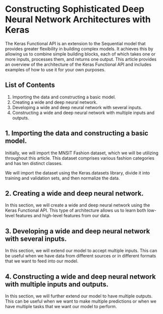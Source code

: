 # Constructing Sophisticated Deep Neural Network Architectures with Keras

The Keras Functional API is an extension to the Sequential model that provides greater flexibility in building complex models. It achieves this by allowing us to combine simple building blocks, each of which takes one or more inputs, processes them, and returns one output. This article provides an overview of the architecture of the Keras Functional API and includes examples of how to use it for your own purposes.

## List of Contents
1. Importing the data and constructing a basic model.
2. Creating a wide and deep neural network.
3. Developing a wide and deep neural network with several inputs.
4. Constructing a wide and deep neural network with multiple inputs and outputs.


## 1. Importing the data and constructing a basic model.
Initially, we will import the MNSIT Fashion dataset, which we will be utilizing throughout this article. This dataset comprises various fashion categories and has ten distinct classes.

We will import the dataset using the Keras.datasets library, divide it into training and validation sets, and then normalize the data.

## 2. Creating a wide and deep neural network.
In this section, we will create a wide and deep neural network using the Keras Functional API. This type of architecture allows us to learn both low-level features and high-level features from our data.

## 3. Developing a wide and deep neural network with several inputs.
In this section, we will extend our model to accept multiple inputs. This can be useful when we have data from different sources or in different formats that we want to feed into our model.

## 4. Constructing a wide and deep neural network with multiple inputs and outputs.
In this section, we will further extend our model to have multiple outputs. This can be useful when we want to make multiple predictions or when we have multiple tasks that we want our model to perform.
